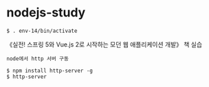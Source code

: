 # nodejs-study

```
$ . env-14/bin/activate
```

《실전! 스프링 5와 Vue.js 2로 시작하는 모던 웹 애플리케이션 개발》 책 실습

```
node에서 http 서버 구동

$ npm install http-server -g
$ http-server
```